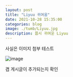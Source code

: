 ```yaml
---
layout: post
title: "Liyuu 귀여움"
date: 2021-10-28 15:35:00
categories: blog
image: ./tumb/Liyuu.jpg
description: 몹시 귀여운 Liyuu
---
```


사실은 이미지 첨부 테스트

![image](https://darktornado.github.io/blog/assets/images/Liyuu.jpg)

겸 게시글이 추가되는지 확인
